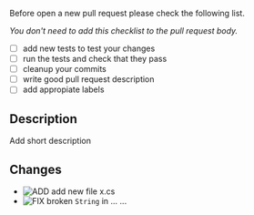 Before open a new pull request please check the following list.

_You don't need to add this checklist to the pull request body._
- [ ] add new tests to test your changes
- [ ] run the tests and check that they pass
- [ ] cleanup your commits
- [ ] write good pull request description
- [ ] add appropiate labels

## Description
Add short description

## Changes
* ![ADD] add new file x.cs
* ![FIX] broken `String` in ...
...

[NEW]:https://atlas-resources.wooga.com/icons/icon_new.svg "New"
[ADD]:http://resources.atlas.wooga.com/icons/icon_add.svg "Add"
[IMPROVE]:http://resources.atlas.wooga.com/icons/icon_improve.svg "IMPROVE"
[CHANGE]:http://resources.atlas.wooga.com/icons/icon_change.svg "Change"
[FIX]:http://resources.atlas.wooga.com/icons/icon_fix.svg "Fix"
[UPDATE]:http://resources.atlas.wooga.com/icons/icon_update.svg "Update"

[BREAK]:http://resources.atlas.wooga.com/icons/icon_break.svg "Remove"
[REMOVE]:http://resources.atlas.wooga.com/icons/icon_remove.svg "Remove"
